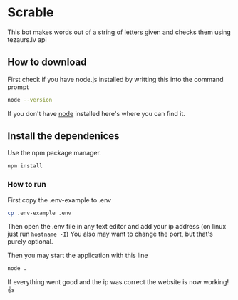 # Scrable
This bot makes words out of a string of letters given and checks them using tezaurs.lv api

## How to download
First check if you have node.js installed by writting this into the command prompt
```bash
node --version
```

If you don't have [node](https://nodejs.org/en/download/) installed here's where you can find it.

## Install the dependenices
Use the npm package manager.
```bash
npm install
```

### How to run
First copy the .env-example to .env
```bash
cp .env-example .env
```
Then open the .env file in any text editor and add your ip address (on linux just run `hostname -I`)
You also may want to change the port, but that's purely optional.

Then you may start the application with this line
```bash
node .
```
If everything went good and the ip was correct the website is now working! 👍